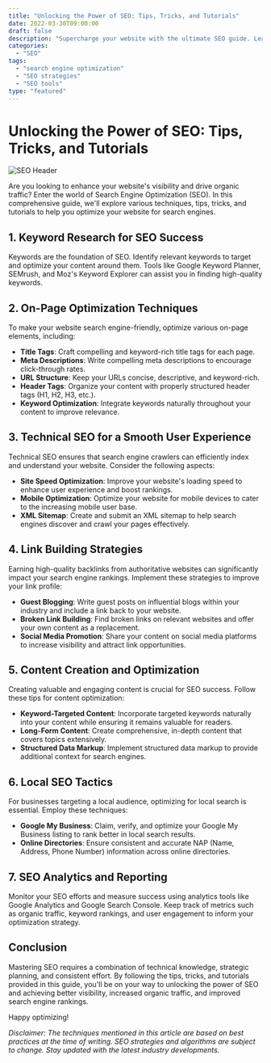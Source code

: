 ```yaml
---
title: "Unlocking the Power of SEO: Tips, Tricks, and Tutorials"
date: 2022-03-30T09:00:00
draft: false
description: "Supercharge your website with the ultimate SEO guide. Learn the best practices, strategies, and tools to achieve higher search engine rankings and increase organic traffic."
categories: 
  - "SEO"
tags: 
  - "search engine optimization"
  - "SEO strategies"
  - "SEO tools"
type: "featured"
---
```


# Unlocking the Power of SEO: Tips, Tricks, and Tutorials

![SEO Header](seo-header.png)

Are you looking to enhance your website's visibility and drive organic traffic? Enter the world of Search Engine Optimization (SEO). In this comprehensive guide, we'll explore various techniques, tips, tricks, and tutorials to help you optimize your website for search engines.

## 1. Keyword Research for SEO Success

Keywords are the foundation of SEO. Identify relevant keywords to target and optimize your content around them. Tools like Google Keyword Planner, SEMrush, and Moz's Keyword Explorer can assist you in finding high-quality keywords.

## 2. On-Page Optimization Techniques

To make your website search engine-friendly, optimize various on-page elements, including:

- **Title Tags**: Craft compelling and keyword-rich title tags for each page.
- **Meta Descriptions**: Write compelling meta descriptions to encourage click-through rates.
- **URL Structure**: Keep your URLs concise, descriptive, and keyword-rich.
- **Header Tags**: Organize your content with properly structured header tags (H1, H2, H3, etc.).
- **Keyword Optimization**: Integrate keywords naturally throughout your content to improve relevance.

## 3. Technical SEO for a Smooth User Experience

Technical SEO ensures that search engine crawlers can efficiently index and understand your website. Consider the following aspects:

- **Site Speed Optimization**: Improve your website's loading speed to enhance user experience and boost rankings.
- **Mobile Optimization**: Optimize your website for mobile devices to cater to the increasing mobile user base.
- **XML Sitemap**: Create and submit an XML sitemap to help search engines discover and crawl your pages effectively.

## 4. Link Building Strategies

Earning high-quality backlinks from authoritative websites can significantly impact your search engine rankings. Implement these strategies to improve your link profile:

- **Guest Blogging**: Write guest posts on influential blogs within your industry and include a link back to your website.
- **Broken Link Building**: Find broken links on relevant websites and offer your own content as a replacement.
- **Social Media Promotion**: Share your content on social media platforms to increase visibility and attract link opportunities.

## 5. Content Creation and Optimization

Creating valuable and engaging content is crucial for SEO success. Follow these tips for content optimization:

- **Keyword-Targeted Content**: Incorporate targeted keywords naturally into your content while ensuring it remains valuable for readers.
- **Long-Form Content**: Create comprehensive, in-depth content that covers topics extensively.
- **Structured Data Markup**: Implement structured data markup to provide additional context for search engines.

## 6. Local SEO Tactics

For businesses targeting a local audience, optimizing for local search is essential. Employ these techniques:

- **Google My Business**: Claim, verify, and optimize your Google My Business listing to rank better in local search results.
- **Online Directories**: Ensure consistent and accurate NAP (Name, Address, Phone Number) information across online directories.

## 7. SEO Analytics and Reporting

Monitor your SEO efforts and measure success using analytics tools like Google Analytics and Google Search Console. Keep track of metrics such as organic traffic, keyword rankings, and user engagement to inform your optimization strategy.

## Conclusion

Mastering SEO requires a combination of technical knowledge, strategic planning, and consistent effort. By following the tips, tricks, and tutorials provided in this guide, you'll be on your way to unlocking the power of SEO and achieving better visibility, increased organic traffic, and improved search engine rankings.

Happy optimizing!

*Disclaimer: The techniques mentioned in this article are based on best practices at the time of writing. SEO strategies and algorithms are subject to change. Stay updated with the latest industry developments.*
